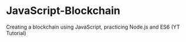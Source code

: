 # JavaScript-Blockchain
Creating a blockchain using JavaScript, practicing Node.js and ES6 (YT Tutorial)
